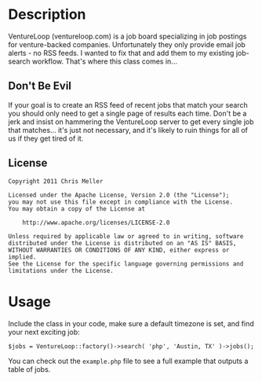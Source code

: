 Description
===========
VentureLoop (ventureloop.com) is a job board specializing in job postings for venture-backed companies. Unfortunately they only provide email job alerts - no RSS feeds. I wanted to fix that and add them to my existing job-search workflow. That's where this class comes in...

Don't Be Evil
-------------
If your goal is to create an RSS feed of recent jobs that match your search you should only need to get a single page of results each time. Don't be a jerk and insist on hammering the VentureLoop server to get every single job that matches... it's just not necessary, and it's likely to ruin things for all of us if they get tired of it.

License
-------

	Copyright 2011 Chris Meller
	
	Licensed under the Apache License, Version 2.0 (the "License");
	you may not use this file except in compliance with the License.
	You may obtain a copy of the License at
	
	    http://www.apache.org/licenses/LICENSE-2.0
	
	Unless required by applicable law or agreed to in writing, software
	distributed under the License is distributed on an "AS IS" BASIS,
	WITHOUT WARRANTIES OR CONDITIONS OF ANY KIND, either express or implied.
	See the License for the specific language governing permissions and
	limitations under the License.

Usage
=====

Include the class in your code, make sure a default timezone is set, and find your next exciting job:

````$jobs = VentureLoop::factory()->search( 'php', 'Austin, TX' )->jobs();````

You can check out the ``example.php`` file to see a full example that outputs a table of jobs.